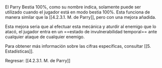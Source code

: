 
El Parry Bestia 100%, como su nombre indica, solamente puede ser utilizado cuando el jugador está en modo bestia 100%. Esta funciona de manera similar que la [[4.2.3.1. M. de Parry]], pero con una mejora añadida.

Esta mejora seria que al efectuar esta mecánica y aturdir al enemigo que lo atacó, el jugador entra en un ==estado de invulnerabilidad temporal== ante cualquier ataque de cualquier enemigo.

Para obtener más información sobre las cifras específicas, consultar [[5. Estadísticas]].


Regresar: [[4.2.3.1. M. de Parry]]